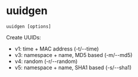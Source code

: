 # uuidgen
```
uuidgen [options]
```


Create UUIDs:
 - v1: time + MAC address (-t/--time)
 - v3: namespace + name, MD5 based (-m/--md5)
 - v4: random (-r/--random)
 - v5: namespace + name, SHA1 based (-s/--sha1)
